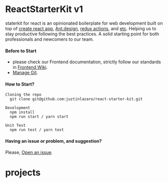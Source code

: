 
# ReactStarterKit v1

staterkit for react is an opinionated boilerplate for web development built on top of [create react app](https://github.com/facebookincubator/create-react-app), [Ant.design](https://ant.design/), [redux actions](https://github.com/reduxactions/redux-actions), and [etc](https://github.com/juztinlazaro/react-starter-kit/wiki/Dependencies). Helping us to stay productive following the best practices. A solid starting point for both professionals and newcomers to our team.

#### Before to Start

* please check our Frontend documentation, strictly follow our standards in [Frontend Wiki](https://github.com/juztinlazaro/react-starter-kit/wiki).
* [Manage Git](https://github.com/juztinlazaro/react-starter-kit/wiki/Manage-GIT).

#### How to Start?

```
Cloning the repo
  git clone git@github.com:juztinlazaro/react-starter-kit.git

Development
  npm install
  npm run start / yarn start

Unit Test
  npm run test / yarn test
```

#### Having an issue or problem, and suggestion?

Please, [Open an issue](https://github.com/juztinlazaro/react-starter-kit/issues/new).
# projects

